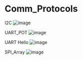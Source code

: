 # Comm_Protocols

I2C
![image](https://user-images.githubusercontent.com/87477812/170327702-f9cfb765-dcde-403f-b3de-38f75d33e73a.png)

UART_POT
![image](https://user-images.githubusercontent.com/87477812/170331101-e083cdcc-d249-4ecc-9033-3fb2e87bd16b.png)

UART Hello
![image](https://user-images.githubusercontent.com/87477812/170333099-0a340b13-4f11-480a-a18e-c78dd6281874.png)

SPI_Array
![image](https://user-images.githubusercontent.com/87477812/170842794-1d6b040e-14c4-4e1d-9177-bc7662eb45c6.png)
